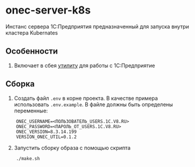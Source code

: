 # onec-server-k8s

Инстанс сервера 1С:Предприятия предназначенный для запуска внутри кластера Kubernates

## Особенности

1. Включает в сбея [утилиту](https://github.com/v8platform/onec-util) для работы с 1С:Предприятие

## Сборка 

1. Создать файл `.env` в корне проекта. В качестве примера использовать `.env.example`. В файле должны быть определены переменные:
```
    ONEC_USERNAME=<ПОЛЬЗОВАТЕЛЬ_USERS.1C.V8.RU>
    ONEC_PASSWORD=<ПАРОЛЬ_ОТ_USERS.1C.V8.RU>
    ONEC_VERSION=8.3.14.199
    VERSION_ONEC_UTIL=0.1.2

```
2. Запустить сборку образа с помощью скрипта

```
    ./make.sh
```
